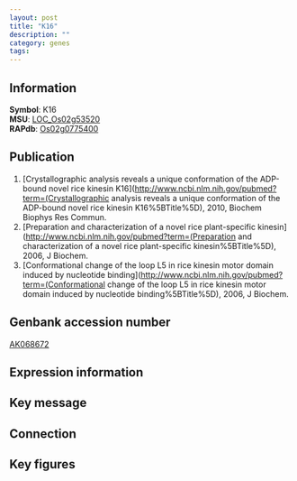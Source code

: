 ```yaml
---
layout: post
title: "K16"
description: ""
category: genes
tags: 
---
```


## Information
__Symbol__: K16  
__MSU__: [LOC_Os02g53520](http://rice.plantbiology.msu.edu/cgi-bin/ORF_infopage.cgi?orf=LOC_Os02g53520)  
__RAPdb__: [Os02g0775400](http://rapdb.dna.affrc.go.jp/viewer/gbrowse_details/irgsp1?name=Os02g0775400)  

## Publication
1. [Crystallographic analysis reveals a unique conformation of the ADP-bound novel rice kinesin K16](http://www.ncbi.nlm.nih.gov/pubmed?term=(Crystallographic analysis reveals a unique conformation of the ADP-bound novel rice kinesin K16%5BTitle%5D), 2010, Biochem Biophys Res Commun.
2. [Preparation and characterization of a novel rice plant-specific kinesin](http://www.ncbi.nlm.nih.gov/pubmed?term=(Preparation and characterization of a novel rice plant-specific kinesin%5BTitle%5D), 2006, J Biochem.
3. [Conformational change of the loop L5 in rice kinesin motor domain induced by nucleotide binding](http://www.ncbi.nlm.nih.gov/pubmed?term=(Conformational change of the loop L5 in rice kinesin motor domain induced by nucleotide binding%5BTitle%5D), 2006, J Biochem.

## Genbank accession number
[AK068672](http://www.ncbi.nlm.nih.gov/nuccore/AK068672)

## Expression information

## Key message

## Connection

## Key figures


